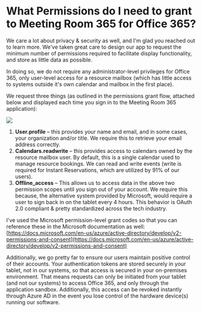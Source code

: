 # What Permissions do I need to grant to Meeting Room 365 for Office 365?

We care a lot about privacy & security as well, and I'm glad you reached out to learn more. We've taken great care to design our app to request the minimum number of permissions required to facilitate display functionality, and store as little data as possible.  
  
In doing so, we do not require any administrator-level privileges for Office 365, only user-level access for a resource mailbox (which has little access to systems outside it's own calendar and mailbox in the first place).  
  
We request three things (as outlined in the permissions grant flow, attached below and displayed each time you sign in to the Meeting Room 365 application):

[![](https://downloads.intercomcdn.com/i/o/76467575/8b1aa2bbe07bdb375e651d77/permissions.png)](https://downloads.intercomcdn.com/i/o/76467575/8b1aa2bbe07bdb375e651d77/permissions.png)

1.  **User.profile**  – this provides your name and email, and in some cases, your organization and/or title. We require this to retrieve your email address correctly.
2.  **Calendars.readwrite**  – this provides access to calendars owned by the resource mailbox user. By default, this is a single calendar used to manage resource bookings. We can read and write events (write is required for Instant Reservations, which are utilized by 91% of our users).
3.  **Offline_access**  – This allows us to access data in the above two permission scopes until you sign out of your account. We require this because, the alternative system provided by Microsoft, would require a user to sign back in on the tablet every 4 hours. This behavior is OAuth 2.0 compliant & pretty standardized across the tech industry.

I've used the Microsoft permission-level grant codes so that you can reference these in the Microsoft documentation as well:  [https://docs.microsoft.com/en-us/azure/active-directory/develop/v2-permissions-and-consent](https://docs.microsoft.com/en-us/azure/active-directory/develop/v2-permissions-and-consent)

Additionally, we go pretty far to ensure our users maintain positive control of their accounts. Your authentication tokens are stored securely in your tablet, not in our systems, so that access is secured in your on-premises environment. That means requests can only be initiated from your tablet (and not our systems) to access Office 365, and only through the application sandbox. Additionally, this access can be revoked instantly through Azure AD in the event you lose control of the hardware device(s) running our software.
<!--stackedit_data:
eyJoaXN0b3J5IjpbLTU2NzA4NjYxNl19
-->